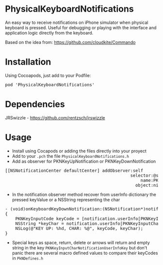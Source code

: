 PhysicalKeyboardNotifications
=============================

An easy way to receive notifications on iPhone simulator when physical keyboard is pressed. 
Useful for debugging or playing with the interface and application logic directly from the keyboard.

Based on the idea from: https://github.com/cloudkite/Commando

Installation
============
Using Cocoapods, just add to your Podfile:
<pre>
pod 'PhysicalKeyboardNotifications'
</pre>

Dependencies
============
JRSwizzle - https://github.com/rentzsch/jrswizzle

Usage
=============
- Install using Cocapods or adding the files directly into your proyect
- Add to your <code>.pch</code> the file <code>PhysicalKeyboardNotifications.h</code>
- Add as observer for PKNKeyUpNotification or PKNKeyDownNotification
<pre>
[[NSNotificationCenter defaultCenter] addObserver:self  
                                                 selector:@selector(onKeyboardKeyDownNotification:)  
                                                     name:PKNKeyDownNotification  
                                                   object:nil];  
</pre>

- In the notification observer method recover from userInfo dictionary the pressed keyValue or a NSString representing the char

<pre>
- (void)onKeyboardKeyDownNotification:(NSNotification*)notification
{
    PKNKeyInputCode keyCode = [notification.userInfo[PKNKeyInputCodeNotificationUserInfoKey] shortValue];
    NSString *keyChar = notification.userInfo[PKNKeyInputCharNotificationUserInfoKey];
    NSLog(@"KEY UP: %hd, CHAR: %@", keyCode, keyChar);
}
</pre>

- Special keys as space, return, delete or arrows will return and empty string in the key <code>PKNKeyInputCharNotificationUserInfoKey</code>
but don't panic there are several macro defined values to compare their keyCodes in <code>PkNDefines.h</code>



